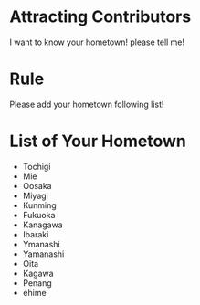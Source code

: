# Attracting Contributors
I want to know your hometown! please tell me!

# Rule
Please add your hometown following list!

# List of Your Hometown
- Tochigi
- Mie
- Oosaka
- Miyagi
- Kunming
- Fukuoka
- Kanagawa
- Ibaraki
- Ymanashi
- Yamanashi
- Oita
- Kagawa
- Penang
- ehime

